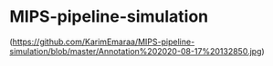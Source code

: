 # MIPS-pipeline-simulation

(https://github.com/KarimEmaraa/MIPS-pipeline-simulation/blob/master/Annotation%202020-08-17%20132850.jpg)
